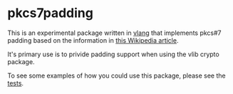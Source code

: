 # pkcs7padding

This is an experimental package written in [vlang](https://vlang.io/) that implements pkcs#7 padding based on the information in [this Wikipedia article](https://en.wikipedia.org/wiki/Padding_(cryptography)#PKCS#5_and_PKCS#7).

It's primary use is to privide padding support when using the vlib crypto package.

To see some examples of how you could use this package, please see the [tests](padding_test.v).
